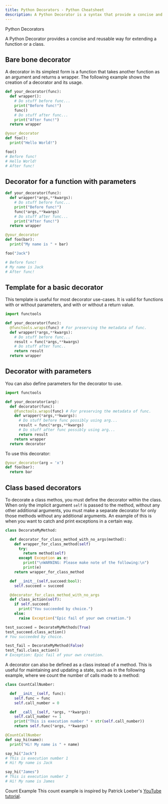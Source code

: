 ```yaml
---
title: Python Decorators - Python Cheatsheet
description: A Python Decorator is a syntax that provide a concise and reusable way for extending a function or a class.
---
```


<base-title :title="frontmatter.title" :description="frontmatter.description">
Python Decorators
</base-title>

A Python Decorator provides a concise and reusable way for extending a function or a class.

## Bare bone decorator

A decorator in its simplest form is a function that takes another function as an argument and returns a wrapper. The following example shows the creation of a decorator and its usage.

```python
def your_decorator(func):
  def wrapper():
    # Do stuff before func...
    print("Before func!")
    func()
    # Do stuff after func...
    print("After func!")
  return wrapper

@your_decorator
def foo():
  print("Hello World!")

foo()
# Before func!
# Hello World!
# After func!
```

## Decorator for a function with parameters

```python
def your_decorator(func):
  def wrapper(*args,**kwargs):
    # Do stuff before func...
    print("Before func!") 
    func(*args,**kwargs)
    # Do stuff after func...
    print("After func!")
  return wrapper

@your_decorator
def foo(bar):
  print("My name is " + bar)

foo("Jack")

# Before func!
# My name is Jack
# After func!
```

## Template for a basic decorator

This template is useful for most decorator use-cases. It is valid for functions with or without parameters, and with or without a return value.

```python
import functools

def your_decorator(func):
  @functools.wraps(func) # For preserving the metadata of func.
  def wrapper(*args,**kwargs):
    # Do stuff before func...
    result = func(*args,**kwargs)
    # Do stuff after func..
    return result
  return wrapper
```

## Decorator with parameters

You can also define parameters for the decorator to use.

```python
import functools

def your_decorator(arg):
  def decorator(func):
    @functools.wraps(func) # For preserving the metadata of func.
    def wrapper(*args,**kwargs):
      # Do stuff before func possibly using arg...
      result = func(*args,**kwargs)
      # Do stuff after func possibly using arg...
      return result
    return wrapper
  return decorator
```

To use this decorator:

```python
@your_decorator(arg = 'x')
def foo(bar):
  return bar
```

## Class based decorators

To decorate a class methos, you must define the decorator within the class. When only the implicit argument `self` is passed to the method, without any other additional arguments, you must make a separate decorator for only those methods without any additional arguments. An example of this is when you want to catch and print exceptions in a certain way.

```python
class DecorateMyMethod:

  def decorator_for_class_method_with_no_args(method):
    def wrapper_for_class_method(self)
      try:
        return method(self)
      except Exception as e:
        print("\nWARNING: Please make note of the following:\n")
        print(e)
    return wrapper_for_class_method

  def __init__(self,succeed:bool):
    self.succeed = succeed

  @decorator_for_class_method_with_no_args
  def class_action(self):
    if self.succeed:
      print("You succeeded by choice.")
    else:
      raise Exception("Epic fail of your own creation.")

test_succeed = DecorateMyMethods(True)
test_succeed.class_action()
# You succeeded by choice.

test_fail = DecorateMyMethod(False)
test_fail.class_action()
# Exception: Epic fail of your own creation.
```

A decorator can also be defined as a class instead of a method. This is useful for maintaining and updating a state, such as in the following example, where we count the number of calls made to a method:

```python
class CountCallNumber:

  def __init__(self, func):
    self.func = func
    self.call_number = 0

  def __call__(self, *args, **kwargs):
    self.call_number += 1
    print("This is execution number " + str(self.call_number))
    return self.func(*args, **kwargs)

@CountCallNumber
def say_hi(name):
  print("Hi! My name is " + name)

say_hi("Jack")
# This is execution number 1
# Hi! My name is Jack

say_hi("James")
# This is execution number 2
# Hi! My name is James
```
<base-disclaimer>
  <base-disclaimer-title>
    Count Example
  </base-disclaimer-title>
  <base-disclaimer-content>
  This count example is inspired by Patrick Loeber's <a href="https://youtu.be/HGOBQPFzWKo?si=IUvFzeQbzTmeEgKV" target="_blank">YouTube tutorial</a>.
  </base-disclaimer-content>
</base-disclaimer>







